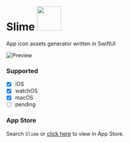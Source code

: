 # Slime <img src="https://user-images.githubusercontent.com/20198012/142772870-e2106600-e49f-4498-bd26-b635ceb1c671.png" height=64 />
App icon assets generator written in SwiftUI

![Preview](https://user-images.githubusercontent.com/20198012/142772891-8b142e73-9f23-46a0-af3b-ddf063a25875.png)

### Supported
- [x] iOS
- [x] watchOS
- [x] macOS
- [ ] pending

### App Store

Search `Slime` or [click here](https://apps.apple.com/cn/app/slime-assets-maker/id1596648022) to view in App Store.
